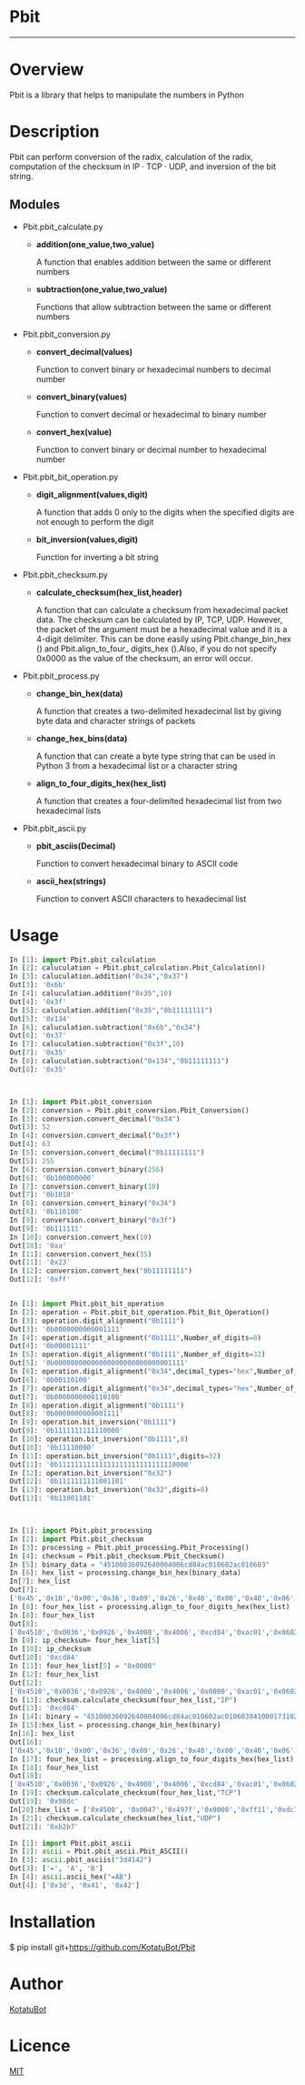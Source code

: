 # Pbit

---

# Overview

Pbit is a library that helps to manipulate the numbers in Python

# Description

Pbit can perform conversion of the radix, calculation of the radix, 
computation of the checksum in IP · TCP · UDP, and inversion of the bit string.


## Modules 

+ Pbit.pbit_calculate.py
   + **addition(one_value,two_value)**  

        A function that enables addition between the same or different numbers
   + **subtraction(one_value,two_value)**  

        Functions that allow subtraction between the same or different numbers

+ Pbit.pbit_conversion.py
   + **convert_decimal(values)**  

        Function to convert binary or hexadecimal numbers to decimal number
   + **convert_binary(values)**   

        Function to convert decimal or hexadecimal to binary number
   + **convert_hex(value)**   

        Function to convert binary or decimal number to hexadecimal number

+ Pbit.pbit_bit_operation.py
   + **digit_alignment(values,digit)**   

        A function that adds 0 only to the digits when the specified digits are not enough to perform the digit 
   + **bit_inversion(values,digit)**  

        Function for inverting a bit string


+ Pbit.pbit_checksum.py
   + **calculate_checksum(hex_list,header)**  

        A function that can calculate a checksum from hexadecimal packet data. The checksum can be calculated by IP, TCP, UDP. However, the packet of the argument must be a hexadecimal value and it is a 4-digit delimiter. This can be done easily using Pbit.change_bin_hex () and Pbit.align_to_four_ digits_hex ().Also, if you do not specify 0x0000 as the value of the checksum, an error will occur.

+ Pbit.pbit_process.py
   + **change_bin_hex(data)**  

        A function that creates a two-delimited hexadecimal list by giving byte data and character strings of packets
   + **change_hex_bins(data)**   

        A function that can create a byte type string that can be used in Python 3 from a hexadecimal list or a character string
   + **align_to_four_digits_hex(hex_list)**  

        A function that creates a four-delimited hexadecimal list from two hexadecimal lists

+ Pbit.pbit_ascii.py
   +  **pbit_asciis(Decimal)**

        Function to convert hexadecimal binary to ASCII code
   +  **ascii_hex(strings)**

        Function to convert ASCII characters to hexadecimal list

# Usage
```python
In [1]: import Pbit.pbit_calculation
In [2]: caluculation = Pbit.pbit_calculation.Pbit_Calculation()
In [3]: caluculation.addition("0x34","0x37")
Out[3]: '0x6b'
In [4]: caluculation.addition("0x35",10)
Out[4]: '0x3f'
In [5]: caluculation.addition("0x35","0b11111111")
Out[5]: '0x134'
In [6]: caluculation.subtraction("0x6b","0x34")
Out[6]: '0x37'
In [7]: caluculation.subtraction("0x3f",10)
Out[7]: '0x35'
In [8]: caluculation.subtraction("0x134","0b11111111")
Out[8]: '0x35'



In [1]: import Pbit.pbit_conversion
In [2]: conversion = Pbit.pbit_conversion.Pbit_Conversion()
In [3]: conversion.convert_decimal("0x34")
Out[3]: 52
In [4]: conversion.convert_decimal("0x3f")
Out[4]: 63
In [5]: conversion.convert_decimal("0b11111111")
Out[5]: 255
In [6]: conversion.convert_binary(256)
Out[6]: '0b100000000'
In [7]: conversion.convert_binary(10)
Out[7]: '0b1010'
In [8]: conversion.convert_binary("0x34")
Out[8]: '0b110100'
In [9]: conversion.convert_binary("0x3f")
Out[9]: '0b111111'
In [10]: conversion.convert_hex(10)
Out[10]: '0xa'
In [11]: conversion.convert_hex(35)
Out[11]: '0x23'
In [12]: conversion.convert_hex("0b11111111")
Out[12]: '0xff'


In [1]: import Pbit.pbit_bit_operation
In [2]: operation = Pbit.pbit_bit_operation.Pbit_Bit_Operation()
In [3]: operation.digit_alignment("0b1111")
Out[3]: '0b0000000000001111'
In [4]: operation.digit_alignment("0b1111",Number_of_digits=8)
Out[4]: '0b00001111'
In [5]: operation.digit_alignment("0b1111",Number_of_digits=32)
Out[5]: '0b00000000000000000000000000001111'
In [6]: operation.digit_alignment("0x34",decimal_types="hex",Number_of_digits=8)
Out[6]: '0b00110100'
In [7]: operation.digit_alignment("0x34",decimal_types="hex",Number_of_digits=16)
Out[7]: '0b0000000000110100'
In [8]: operation.digit_alignment("0b1111")
Out[8]: '0b0000000000001111'
In [9]: operation.bit_inversion("0b1111")
Out[9]: '0b1111111111110000'
In [10]: operation.bit_inversion("0b1111",8)
Out[10]: '0b11110000'
In [11]: operation.bit_inversion("0b1111",digits=32)
Out[11]: '0b11111111111111111111111111110000'
In [12]: operation.bit_inversion("0x32")
Out[12]: '0b1111111111001101'
In [13]: operation.bit_inversion("0x32",digits=8)
Out[13]: '0b11001101'



In [1]: import Pbit.pbit_processing
In [2]: import Pbit.pbit_checksum
In [3]: processing = Pbit.pbit_processing.Pbit_Processing()
In [4]: checksum = Pbit.pbit_checksum.Pbit_Checksum()
In [5]: binary_data = "45100036092640004006cd84ac010602ac010603"
In [6]: hex_list = processing.change_bin_hex(binary_data)
In[7]: hex_list
Out[7]:
['0x45','0x10','0x00','0x36','0x09','0x26','0x40','0x00','0x40','0x06','0xcd','0x84','0xac','0x01','0x06','0x02','0xac','0x01','0x06','0x03']
In [8]: four_hex_list = processing.align_to_four_digits_hex(hex_list)
In [8]: four_hex_list
Out[8]:
['0x4510','0x0036','0x0926','0x4000','0x4006','0xcd84','0xac01','0x0602','0xac01','0x0603']
In [9]: ip_checksum= four_hex_list[5]
In [10]: ip_checksum
Out[10]: '0xcd84'
In [11]: four_hex_list[5] = "0x0000"
In [12]: four_hex_list
Out[12]:
['0x4510','0x0036','0x0926','0x4000','0x4006','0x0000','0xac01','0x0602','0xac01','0x0603']
In [13]: checksum.calculate_checksum(four_hex_list,"IP")
Out[13]: '0xcd84'
In [14]: binary = "45100036092640004006cd84ac010602ac010603041000173102d60e4174fb2a80188218000000000101080a000566bc00043c1a0d00"
In [15]:hex_list = processing.change_bin_hex(binary)
In[16]: hex_list
Out[16]: 
['0x45','0x10','0x00','0x36','0x09','0x26','0x40','0x00','0x40','0x06','0xcd','0x84','0xac','0x01','0x06','0x02','0xac','0x01','0x06','0x03','0x04','0x10','0x00','0x17','0x31','0x02','0xd6','0x0e','0x41','0x74','0xfb','0x2a','0x80','0x18','0x82','0x18','0x00','0x00','0x00','0x00','0x01','0x01','0x08','0x0a','0x00','0x05','0x66','0xbc','0x00','0x04','0x3c','0x1a','0x0d','0x00']
In [17]: four_hex_list = processing.align_to_four_digits_hex(hex_list)
In [18]: four_hex_list
Out[18]:
['0x4510','0x0036','0x0926','0x4000','0x4006','0xcd84','0xac01','0x0602','0xac01','0x0603','0x0410','0x0017','0x3102','0xd60e','0x4174','0xfb2a','0x8018','0x8218','0x0000','0x0000','0x0101','0x080a','0x0005','0x66bc','0x0004','0x3c1a','0x0d00']
In [19]: checksum.calculate_checksum(four_hex_list,"TCP")
Out[19]: '0x98dc'
In[20]:hex_list = ['0x4500', '0x0047','0x497f','0x0000','0xff11','0xdc70','0xc0a8','0x0a64','0xc0a8','0x0a01','0xee92','0x0035','0x0033','0x0000','0x1bc6','0x0100','0x0001','0x0000','0x0000','0x0000','0x0565','0x3336','0x3830','0x0464','0x7363','0x670a','0x616b','0x616d','0x6169','0x6564','0x6765','0x036e','0x6574','0x0000','0x0100']
In [21]: checksum.calculate_checksum(hex_list,"UDP")
Out[21]: '0xb2b7'

In [1]: import Pbit.pbit_ascii
In [2]: ascii = Pbit.pbit_ascii.Pbit_ASCII()
In [3]: ascii.pbit_asciis("3d4142")
Out[3]: ['=', 'A', 'B']
In [4]: ascii.ascii_hex("=AB")
Out[4]: ['0x3d', '0x41', '0x42']
```

# Installation
$ pip install git+https://github.com/KotatuBot/Pbit
# Author
[KotatuBot](https://github.com/KotatuBot)

# Licence
[MIT](https://github.com/KotatuBot/Pbit/blob/master/LICENSE.txt)

